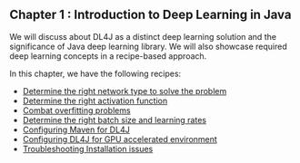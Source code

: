 ## Chapter 1 : Introduction to Deep Learning in Java

We will discuss about DL4J as a distinct deep learning solution and the significance of Java deep learning library. We will also showcase required deep learning concepts in a recipe-based approach.

In this chapter, we have the following recipes:

 - [Determine the right network type to solve the problem](https://github.com/rahul-raj/Java-Deep-Learning-Cookbook/tree/master/01_Introduction_to_Deep_Learning_in_Java/01_Determine_the_right_network_type_to_solve_the_problem "Determine the right network type to solve the problem")
 - [Determine the right activation function](https://github.com/rahul-raj/Java-Deep-Learning-Cookbook/tree/master/01_Introduction_to_Deep_Learning_in_Java/02_Determine_the_right_activation_function "Determine the right activation function")
 - [Combat overfitting problems](https://github.com/rahul-raj/Java-Deep-Learning-Cookbook/tree/master/01_Introduction_to_Deep_Learning_in_Java/03_Combat_overfitting_problems "Combat overfitting problems")
 - [Determine the right batch size and learning rates](https://github.com/rahul-raj/Java-Deep-Learning-Cookbook/tree/master/01_Introduction_to_Deep_Learning_in_Java/04_Determine_the_right_batch_size_and_learning_rates "Determine the right batch size and learning rates")
 - [Configuring Maven for DL4J](https://github.com/rahul-raj/Java-Deep-Learning-Cookbook/tree/master/01_Introduction_to_Deep_Learning_in_Java/05_Configuring_Maven%20_for%20_DL4J "Configuring Maven  for  DL4J")
 - [Configuring DL4J for GPU accelerated environment](https://github.com/rahul-raj/Java-Deep-Learning-Cookbook/tree/master/01_Introduction_to_Deep_Learning_in_Java/06_Configuring_DL4J_for_GPU%20accelerated%20environment "Configuring DL4J for GPU accelerated environment")
 - [Troubleshooting Installation issues](https://github.com/rahul-raj/Java-Deep-Learning-Cookbook/tree/master/01_Introduction_to_Deep_Learning_in_Java/07_Troubleshooting_Installation_issues "Troubleshooting Installation issues")
